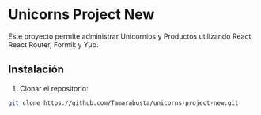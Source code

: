 # Unicorns Project New

Este proyecto permite administrar Unicornios y Productos utilizando React, React Router, Formik y Yup.

## Instalación

1. Clonar el repositorio:
```bash
git clone https://github.com/Tamarabusta/unicorns-project-new.git
